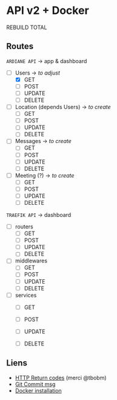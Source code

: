 # API v2 + Docker

REBUILD TOTAL

## Routes

`ARDIANE API` -> app & dashboard
- [ ] Users -> *to adjust*
  - [x] GET
  - [ ] POST
  - [ ] UPDATE
  - [ ] DELETE
- [ ] Location (depends Users) -> *to create*
  - [ ] GET
  - [ ] POST
  - [ ] UPDATE
  - [ ] DELETE
- [ ] Messages -> *to create*
  - [ ] GET
  - [ ] POST
  - [ ] UPDATE
  - [ ] DELETE
- [ ] Meeting (?) -> *to create*
  - [ ] GET
  - [ ] POST
  - [ ] UPDATE
  - [ ] DELETE

`TRAEFIK API` -> dashboard
- [ ] routers
  - [ ] GET
  - [ ] POST
  - [ ] UPDATE
  - [ ] DELETE
- [ ] middlewares
  - [ ] GET
  - [ ] POST
  - [ ] UPDATE
  - [ ] DELETE
- [ ] services
  - [ ] GET
  - [ ] POST
  - [ ] UPDATE
  - [ ] DELETE


## Liens

- [HTTP Return codes](https://github.com/for-GET/http-decision-diagram) (merci @tbobm)
- [Git Commit msg](https://karma-runner.github.io/0.10/dev/git-commit-msg.html)
- [Docker installation](https://docs.docker.com/get-docker/)
